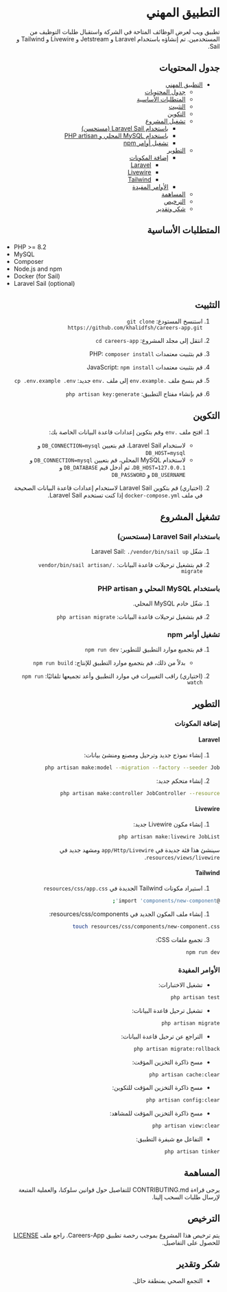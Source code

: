 <div dir="rtl" style="text-align: right;">

# التطبيق المهني

تطبيق ويب لعرض الوظائف المتاحة في الشركة واستقبال طلبات التوظيف من المستخدمين. تم إنشاؤه باستخدام Laravel و Jetstream و Livewire و Tailwind و Sail.

## جدول المحتويات

- [التطبيق المهني](#التطبيق-المهني)
  - [جدول المحتويات](#جدول-المحتويات)
  - [المتطلبات الأساسية](#المتطلبات-الأساسية)
  - [التثبيت](#التثبيت)
  - [التكوين](#التكوين)
  - [تشغيل المشروع](#تشغيل-المشروع)
    - [باستخدام Laravel Sail (مستحسن)](#باستخدام-laravel-sail-مستحسن)
    - [باستخدام MySQL المحلي و PHP artisan](#باستخدام-mysql-المحلي-و-php-artisan)
    - [تشغيل أوامر npm](#تشغيل-أوامر-npm)
  - [التطوير](#التطوير)
    - [إضافة المكونات](#إضافة-المكونات)
      - [Laravel](#laravel)
      - [Livewire](#livewire)
      - [Tailwind](#tailwind)
    - [الأوامر المفيدة](#الأوامر-المفيدة)
  - [المساهمة](#المساهمة)
  - [الترخيص](#الترخيص)
  - [شكر وتقدير](#شكر-وتقدير)

## المتطلبات الأساسية

<div dir="ltr" style="text-align: left;">

- PHP >= 8.2
- MySQL
- Composer
- Node.js and npm
- Docker (for Sail)
- Laravel Sail (optional)

</div>


## التثبيت

1. استنسخ المستودع: `git clone https://github.com/khalidfsh/careers-app.git`

1. انتقل إلى مجلد المشروع: `cd careers-app`

2. قم بتثبيت معتمدات PHP: `composer install`

3. قم بتثبيت معتمدات JavaScript: `npm install`

4. قم بنسخ ملف `.env.example` إلى ملف `.env` جديد: `cp .env.example .env`

5. قم بإنشاء مفتاح التطبيق: `php artisan key:generate`

## التكوين

1. افتح ملف `.env` وقم بتكوين إعدادات قاعدة البيانات الخاصة بك:

   - لاستخدام Laravel Sail، قم بتعيين `DB_CONNECTION=mysql` و `DB_HOST=mysql`
   - لاستخدام MySQL المحلي، قم بتعيين `DB_CONNECTION=mysql` و `DB_HOST=127.0.0.1`، ثم أدخل قيم `DB_DATABASE` و `DB_USERNAME` و `DB_PASSWORD`

2. (اختياري) قم بتكوين Laravel Sail لاستخدام إعدادات قاعدة البيانات الصحيحة في ملف `docker-compose.yml` إذا كنت تستخدم Laravel Sail.

## تشغيل المشروع

### باستخدام Laravel Sail (مستحسن)

1. شغّل Laravel Sail: `./vendor/bin/sail up`

2. قم بتشغيل ترحيلات قاعدة البيانات: `./vendor/bin/sail artisan migrate`

### باستخدام MySQL المحلي و PHP artisan

1. شغّل خادم MySQL المحلي.

2. قم بتشغيل ترحيلات قاعدة البيانات: `php artisan migrate`

### تشغيل أوامر npm

1. قم بتجميع موارد التطبيق للتطوير: `npm run dev`

   - بدلاً من ذلك، قم بتجميع موارد التطبيق للإنتاج: `npm run build`

2. (اختياري) راقب التغييرات في موارد التطبيق وأعد تجميعها تلقائيًا: `npm run watch`

## التطوير

### إضافة المكونات

#### Laravel

1. إنشاء نموذج جديد وترحيل ومصنع ومنشئ بيانات:

```bash
php artisan make:model --migration --factory --seeder Job
```

2. إنشاء متحكم جديد:

```bash
php artisan make:controller JobController --resource
```


#### Livewire

1. إنشاء مكون Livewire جديد:

```bash
php artisan make:livewire JobList
```

سينشئ هذا فئة جديدة في `app/Http/Livewire` ومشهد جديد في `resources/views/livewire`.

#### Tailwind

1. استيراد مكونات Tailwind الجديدة في `resources/css/app.css`

```bash
@import 'components/new-component';
```

1. إنشاء ملف المكون الجديد في resources/css/components:

```bash
touch resources/css/components/new-component.css
```

3. تجميع ملفات CSS:

```bash
npm run dev
```

### الأوامر المفيدة
- تشغيل الاختبارات:

```bash
php artisan test
```

- تشغيل ترحيل قاعدة البيانات:

```bash
php artisan migrate
```

- التراجع عن ترحيل قاعدة البيانات:

```bash
php artisan migrate:rollback
```

- مسح ذاكرة التخزين المؤقت:

```bash
php artisan cache:clear
```

- مسح ذاكرة التخزين المؤقت للتكوين:

```bash
php artisan config:clear
```

- مسح ذاكرة التخزين المؤقت للمشاهد:

```bash
php artisan view:clear
```

- التفاعل مع شيفرة التطبيق:

```bash
php artisan tinker
```



## المساهمة

يرجى قراءة CONTRIBUTING.md للتفاصيل حول قوانين سلوكنا، والعملية المتبعة لإرسال طلبات السحب إلينا.

## الترخيص

يتم ترخيص هذا المشروع بموجب رخصة تطبيق Careers-App. راجع ملف [LICENSE](LICENSE.ar.md) للحصول على التفاصيل.

## شكر وتقدير

- التجمع الصحي بمنطقة حائل.
</div>